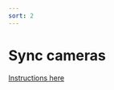 ```yaml
---
sort: 2
---
```


# Sync cameras

[Instructions here](https://github.com/MayFly-AI/picam/tree/main/python/examples/sync_cameras)




